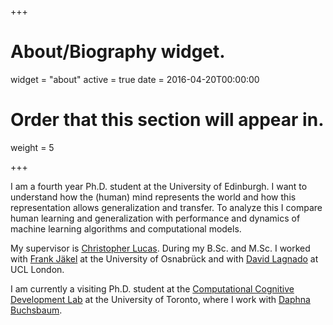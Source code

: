 +++
# About/Biography widget.
widget = "about"
active = true
date = 2016-04-20T00:00:00

# Order that this section will appear in.
weight = 5

+++

I am a fourth year Ph.D. student at the University of Edinburgh.
I want to understand how the (human) mind represents the world and how this representation allows generalization and transfer. To analyze this I compare human learning and generalization with performance and dynamics of machine learning algorithms and computational models.

My supervisor is [Christopher Lucas](https://homepages.inf.ed.ac.uk/clucas2/). During my B.Sc. and M.Sc. I worked with [Frank Jäkel](https://www.psychologie.tu-darmstadt.de/models-of-higher-cognition/mod/mem/frank/index.en.jsp) at the University of Osnabrück and with [David Lagnado](http://www.ucl.ac.uk/lagnado-lab/david_lagnado.html) at UCL London.

I am currently a visiting Ph.D. student at the [Computational Cognitive Development Lab](http://www.cocodevlab.com/) at the University of Toronto, where I work with [Daphna Buchsbaum](http://www.cocodevlab.com/principal-investigator.html).
